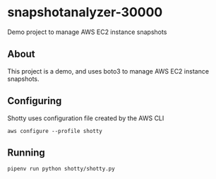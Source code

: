 # snapshotanalyzer-30000

Demo project to manage AWS EC2 instance snapshots

## About

This project is a demo, and uses boto3 to manage AWS EC2 instance snapshots.

## Configuring

Shotty uses configuration file created by the AWS CLI

`aws configure --profile shotty`

## Running

`pipenv run python shotty/shotty.py`
